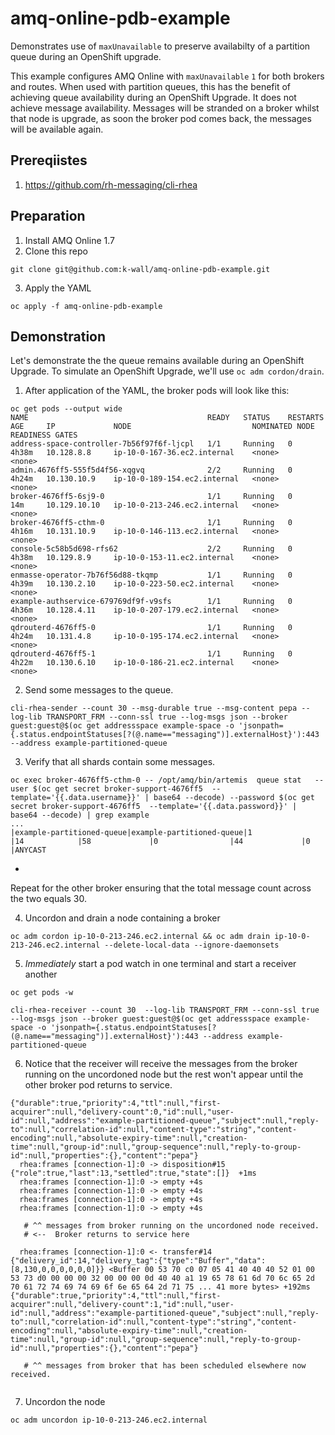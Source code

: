 # amq-online-pdb-example

Demonstrates use of `maxUnavailable` to preserve availabilty of a partition queue during an OpenShift upgrade.

This example configures AMQ Online with `maxUnavailable` `1` for both brokers and routes.  When used with partition queues, this has the benefit of achieving
queue availability during an OpenShift Upgrade.  It does not achieve message availability.  Messages will be stranded on a broker whilst that node is upgrade,
as soon the broker pod comes back, the messages will be available again.

## Prereqiistes

1.  https://github.com/rh-messaging/cli-rhea

## Preparation

1. Install AMQ Online 1.7
2. Clone this repo
```
git clone git@github.com:k-wall/amq-online-pdb-example.git
```
3. Apply the YAML
```
oc apply -f amq-online-pdb-example
```

## Demonstration

Let's demonstrate the the queue remains available during an OpenShift Upgrade.  To simulate an OpenShift Upgrade, we'll use `oc adm cordon/drain`.

1. After application of the YAML, the broker pods will look like this:

```
oc get pods --output wide
NAME                                        READY   STATUS    RESTARTS   AGE     IP             NODE                           NOMINATED NODE   READINESS GATES
address-space-controller-7b56f97f6f-ljcpl   1/1     Running   0          4h38m   10.128.8.8     ip-10-0-167-36.ec2.internal    <none>           <none>
admin.4676ff5-555f5d4f56-xqgvq              2/2     Running   0          4h24m   10.130.10.9    ip-10-0-189-154.ec2.internal   <none>           <none>
broker-4676ff5-6sj9-0                       1/1     Running   0          14m     10.129.10.10   ip-10-0-213-246.ec2.internal   <none>           <none>
broker-4676ff5-cthm-0                       1/1     Running   0          4h16m   10.131.10.9    ip-10-0-146-113.ec2.internal   <none>           <none>
console-5c58b5d698-rfs62                    2/2     Running   0          4h38m   10.129.8.9     ip-10-0-153-11.ec2.internal    <none>           <none>
enmasse-operator-7b76f56d88-tkqmp           1/1     Running   0          4h39m   10.130.2.10    ip-10-0-223-50.ec2.internal    <none>           <none>
example-authservice-679769df9f-v9sfs        1/1     Running   0          4h36m   10.128.4.11    ip-10-0-207-179.ec2.internal   <none>           <none>
qdrouterd-4676ff5-0                         1/1     Running   0          4h24m   10.131.4.8     ip-10-0-195-174.ec2.internal   <none>           <none>
qdrouterd-4676ff5-1                         1/1     Running   0          4h22m   10.130.6.10    ip-10-0-186-21.ec2.internal    <none>           <none>
```

2. Send some messages to the queue.

```
cli-rhea-sender --count 30 --msg-durable true --msg-content pepa --log-lib TRANSPORT_FRM --conn-ssl true --log-msgs json --broker guest:guest@$(oc get addressspace example-space -o 'jsonpath={.status.endpointStatuses[?(@.name=="messaging")].externalHost}'):443 --address example-partitioned-queue
```

3. Verify that all shards contain some messages.

```
oc exec broker-4676ff5-cthm-0 -- /opt/amq/bin/artemis  queue stat   --user $(oc get secret broker-support-4676ff5  --template='{{.data.username}}' | base64 --decode) --password $(oc get secret broker-support-4676ff5  --template='{{.data.password}}' | base64 --decode) | grep example
...
|example-partitioned-queue|example-partitioned-queue|1              |14            |58             |0                |44             |0               |ANYCAST      
```
+
Repeat for the other broker ensuring that the total message count across the two equals 30.

4. Uncordon and drain a node containing a broker
```
oc adm cordon ip-10-0-213-246.ec2.internal && oc adm drain ip-10-0-213-246.ec2.internal --delete-local-data --ignore-daemonsets
```

5. *Immediately* start a pod watch in one terminal and start a receiver another
```
oc get pods -w
```

```
cli-rhea-receiver --count 30  --log-lib TRANSPORT_FRM --conn-ssl true --log-msgs json --broker guest:guest@$(oc get addressspace example-space -o 'jsonpath={.status.endpointStatuses[?(@.name=="messaging")].externalHost}'):443 --address example-partitioned-queue
```

6. Notice that the receiver will receive the messages from the broker running on the uncordoned node but the rest won't appear until the other broker pod returns to service.

```
{"durable":true,"priority":4,"ttl":null,"first-acquirer":null,"delivery-count":0,"id":null,"user-id":null,"address":"example-partitioned-queue","subject":null,"reply-to":null,"correlation-id":null,"content-type":"string","content-encoding":null,"absolute-expiry-time":null,"creation-time":null,"group-id":null,"group-sequence":null,"reply-to-group-id":null,"properties":{},"content":"pepa"}
  rhea:frames [connection-1]:0 -> disposition#15 {"role":true,"last":13,"settled":true,"state":[]}  +1ms
  rhea:frames [connection-1]:0 -> empty +4s
  rhea:frames [connection-1]:0 -> empty +4s
  rhea:frames [connection-1]:0 -> empty +4s
  rhea:frames [connection-1]:0 -> empty +4s
  
   # ^^ messages from broker running on the uncordoned node received.
   # <--  Broker returns to service here
 
  rhea:frames [connection-1]:0 <- transfer#14 {"delivery_id":14,"delivery_tag":{"type":"Buffer","data":[8,130,0,0,0,0,0,0]}} <Buffer 00 53 70 c0 07 05 41 40 40 40 52 01 00 53 73 d0 00 00 00 32 00 00 00 0d 40 40 a1 19 65 78 61 6d 70 6c 65 2d 70 61 72 74 69 74 69 6f 6e 65 64 2d 71 75 ... 41 more bytes> +192ms
{"durable":true,"priority":4,"ttl":null,"first-acquirer":null,"delivery-count":1,"id":null,"user-id":null,"address":"example-partitioned-queue","subject":null,"reply-to":null,"correlation-id":null,"content-type":"string","content-encoding":null,"absolute-expiry-time":null,"creation-time":null,"group-id":null,"group-sequence":null,"reply-to-group-id":null,"properties":{},"content":"pepa"}

   # ^^ messages from broker that has been scheduled elsewhere now received.
  
```

7. Uncordon the node
```
oc adm uncordon ip-10-0-213-246.ec2.internal 
```
